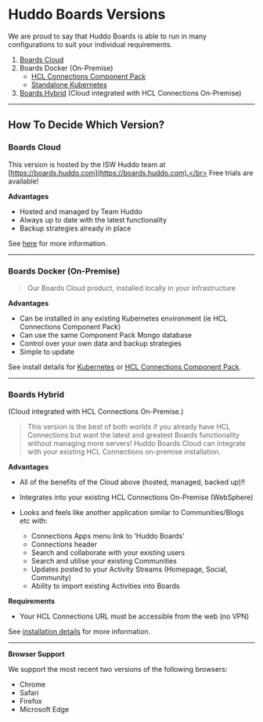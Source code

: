 # Huddo Boards Versions
We are proud to say that Huddo Boards is able to run in many configurations to suit your individual requirements.

1. [Boards Cloud](/boards/cloud/)
1. Boards Docker (On-Premise)
    - [HCL Connections Component Pack](/boards/cp/)
    - [Standalone Kubernetes](/boards/kubernetes/)
    <!-- - [in Docker Swarm](/boards/swarm/) -->
1. [Boards Hybrid](/boards/hybrid/) (Cloud integrated with HCL Connections On-Premise)

---

## How To Decide Which Version?


### Boards Cloud
This version is hosted by the ISW Huddo team at [https://boards.huddo.com](https://boards.huddo.com).</br>
Free trials are available!

__Advantages__

- Hosted and managed by Team Huddo
- Always up to date with the latest functionality
- Backup strategies already in place

See [here](/boards/cloud/) for more information.


---

### Boards Docker (On-Premise)
> Our Boards Cloud product, installed locally in your infrastructure

__Advantages__

- Can be installed in any existing Kubernetes environment (ie HCL Connections Component Pack)
- Can use the same Component Pack Mongo database
- Control over your own data and backup strategies
- Simple to update

See install details for [Kubernetes](/boards/hybrid/) or [HCL Connections Component Pack](/boards/cp/).


---

<!-- ### Boards Docker (On-Premise) in Docker Swarm
Our Boards Cloud product, installed locally in your infrastructure. This is designed for those without existing Kubernetes environments.

__Advantages__

- Lightweight, on-premise clustered deployment.
- Control over your own data and backup strategies
- Simple to update

--- -->

### Boards Hybrid
(Cloud integrated with HCL Connections On-Premise.)
> This version is the best of both worlds if you already have HCL Connections but want the latest and greatest Boards functionality without managing more servers!  Huddo Boards Cloud can integrate with your existing HCL Connections on-premise installation.

__Advantages__

- All of the benefits of the Cloud above (hosted, managed, backed up)!!
- Integrates into your existing HCL Connections On-Premise (WebSphere)
- Looks and feels like another application similar to Communities/Blogs etc with:

    - Connections Apps menu link to 'Huddo Boards'
    - Connections header
    - Search and collaborate with your existing users
    - Search and utilise your existing Communities
    - Updates posted to your Activity Streams (Homepage, Social, Community)
    - Ability to import existing Activities into Boards

__Requirements__

- Your HCL Connections URL must be accessible from the web (no VPN)

See [installation details](/boards/hybrid/) for more information.


---

__Browser Support__

We support the most recent two versions of the following browsers:

- Chrome
- Safari
- Firefox
- Microsoft Edge
